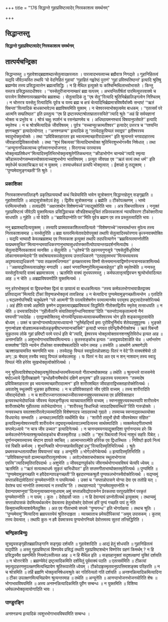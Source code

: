 +++
title = "176 सिद्धान्ते गुहाप्रविष्टत्वादेर् निरवकाशत्व समर्थनम्"

+++


## सिद्धान्तस्तु

**सिद्धान्ते गुहाप्रविष्टत्वादेर् निरवकाशत्व समर्थनम्**

## **तात्पर्यचन्द्रिका**

सिद्धान्तस्तु ॥ गुहावेशाद्ब्रह्मशब्दात्सेतुत्वादक्षरत्वतः । पारत्वादभयत्वाच्च ब्रह्मैवात्र निगद्यते ॥ गुहानिहितत्वं यद्यपि जीवेऽप्यस्ति तथापि ‘यो वेदनिहितं गुहायां’ ‘गुहाहितं गह्वरेष्ठं पुराणं’ ‘गुहां प्रविश्यतिष्ठन्तं’ इत्यादि श्रुतिषु ब्रह्मण्येव तस्य प्रसिद्धत्वात्तेन ब्रह्मत्वसिद्धिः । न हि मैथिल इत्युक्ते यः कश्चिन्मिथिलाभवोभासते । किन्तु यस्तत्र प्रसिद्धस्तदधीश्वरः । ‘‘यस्सेतुरीजानानामक्षरं ब्रह्म यत्परम् । अभयन्तितीर्षतां पारमित्युत्तरवाक्ये च पारत्वेन विशेषणात्परब्रह्मण्येव ब्रह्मशब्दः । सेतुत्वादिकं तु ‘‘एष सेतु’’रित्यादि श्रुतिभिर्ब्रह्मलिङ्गत्वेन निश्चितम् । न चोत्तरत्र यस्सेतु रित्यादिभिः पूर्वत्र च यस्य ब्रह्म च क्षत्रं चेत्यादिभिर्ब्रह्ममात्रविषयैर्वाक्यैः सन्दष्टं ‘‘ऋतं पिबन्ता’’वित्यादिकं बाधकाभावेऽप्य ब्रह्मविषयमिति युक्तम् । न चेश्वरस्याभोक्तृत्वमेव बाधकम् । ‘‘एतत्सर्वं परे आत्मनि सम्प्रतिष्ठत’’ इति प्रस्तुत्य ‘‘एष हि द्रष्टास्पष्टाश्रोताघ्रातारसयिते’’त्यादि श्रुतेः ‘‘अहं हि सर्वयज्ञानां भोक्ता च प्रभुरेव च । श्रोत्रं चक्षुः स्पर्शनं च रसनंघ्राणमेव च । अधिष्ठायमनश्चायं विषयानुपसेवते’’ इत्यादि स्मृतेश्च । न च श्रोत्रमित्यादिकं जीवविषयम् । पूर्वत्र ‘‘यच्चाप्युत्क्रामतीश्वर’’ इत्यादेर् उत्तरत्र च ‘‘पश्यन्ति ज्ञानचक्षुष’’ इत्यादेरयोगात् । ‘‘अनश्नन्नन्य’’ इत्यादिकं तु ‘‘तस्येदाहुःपिप्पलं स्वाद्वग्र’’ इतीश्वरस्य स्वादुभोक्तृत्वोक्तेः । तथा ‘‘प्रविविक्ताहारतर इव भवत्यस्माच्छारीरादात्मन’’ इति श्रुत्यन्तरे भगवदाहारस्य जीवाहाराद्विविक्तत्वोक्तेः । तथा ‘‘शुभं पिबत्यसा’’वित्यादिभाष्योक्त श्रुतिभिरशुभभोगस्यैव निषेधात् । तथा ‘‘अन्यूनानधिकत्वाच्च पूर्णस्वानन्दभोजनात् । विरागाच्च परस्यास्य भोक्तृत्वप्रतिषेधन’’मित्यादिस्मृतिभिरभोक्तृत्वश्रुतेर्गतिकथनात् ‘‘क्रीडाभोगोन चान्यथे’’त्यादि स्मृत्या क्रीडारूपभोगसम्भवस्योक्तत्वाच्चाशुभभोगा भावविषयम् । प्रत्युत जीवपक्ष एव ‘‘ऋतं सत्यं तथा धर्म’’ इति स्मृतेर्धर्म फलवाचिऋत पदं न युक्तम् । तस्याधर्मफलं प्रत्यपि भोक्तृत्वात् । ईशपक्षे तु तद्युक्तम् । ‘‘पुण्यमेवामुङ्गच्छती’’ति श्रुतेः ।

### **प्रकाशिका**

निरवकाशभगवल्लिङ्गैः प्रकृतिप्रत्ययार्थौ कथं चिन्नेयाविति भावेन सूत्रोक्तान् सिद्धान्तहेतून् सङ्गृह्णाति ॥ गुहावेशादिति ॥ आद्यसूत्रोक्तोऽयं हेतुः । द्वितीय सूत्रोक्तानाह ॥ ब्रह्मेति ॥ टीकोपलक्षणम् । भाष्ये परमित्यन्तोक्तेः । तत्वप्रदीपे ‘‘अक्षरशब्देन विशेषणाच्चे’’त्याद्युक्तेरिति भावः । अत्र पिबन्तावित्यत्र । ननूक्तं गुहाप्रविष्टत्वं जीवेऽपि युक्तमित्यतः प्रसिद्धिवाचक सौत्रहिशब्दसूचितं तन्निरवकाशत्वं न्यायविवरण टीकोक्तरीत्या साधयति ॥ गुहेति ॥ यो वेदेति ॥ ‘‘ब्रह्मविदाप्नोति पर’’मिति पूर्वत्र ब्रह्मण एव तत्र प्रस्तुतत्वादिति भावः ।

ननु ब्रह्मशब्दादित्ययुक्तम् । तस्यापि प्राक्सावकाशितत्वादित्यतो ‘‘विशेषणाच्चे’’त्यस्यार्थान्तर मुपेत्य तस्य निरवकाशत्वमाह ॥ यस्सेतुरिति ॥ ब्रह्म यत्परमित्येतावदेवोपयुक्तं तथापि सेतुत्वादिस्फोरणाय कृत्स्नवाक्योक्तिः । यद्यपि भाष्यादौ केवलब्रह्मशब्द एव निरवकाश इत्युक्तं तथापि तदपरित्यागेन ‘‘ब्रह्मवित्परमाप्नोतीति यत्प्रथमसूचित’’मित्यानन्दमयाधिकरणानुभाष्यसुधयोरुक्तरीत्योपायान्तरप्रदर्शनमित्यदोषः । सेतुत्वादेर्निरवकाशत्वं व्यनक्ति ॥ सेतुत्वेति ॥ ‘‘धृतेश्चे’’ति दहरनयगुणसूत्रे ‘‘एषसेतुर्विधृतिरेषां लोकानामसम्भेदाये’’ति सर्वाश्रयत्वरूपसेतुत्वस्य उत्तराधिकरणे ‘‘एतदमृतमभय’’मित्यभयत्वस्य अदृश्यत्वाद्यधिकरणे ‘‘यया तदक्षरमधिगम्यत’’ इत्यक्षरत्वस्य विष्णौ सेत्स्यमानत्वाद्विष्णोरन्यत्रानवकाशमित्यर्थः । ‘‘अक्षयाद्रतिरूपत्वादक्षेषुर मणादपि । अक्षरं भगवान्विष्णुरोमित्युच्चत्वहेतुत’’ इति स्मृतेश्चेति ॥ नन्वस्तु यस्सेतुरित्यादि वाक्यं ब्रह्ममात्रपरम् । ऋतमिति वाक्यं तूभयपरमस्तु । कर्मफलात्तृत्वद्विवचन श्रुत्योर्भावादित्यत आह ॥ न चेति ॥ अब्रह्मविषयमपीति युक्तमित्यर्थः ।

ननु हरेरभोक्तृत्वं वा द्विवचनोक्त द्वित्वं वा छायात्वं वा बाधकमित्यतः ‘‘तस्य कर्मफलभोगाभावान्नैतद्वाक्य प्रतिपाद्यत्व’’मित्यादि टीकां विवृण्वन्नभोक्तृत्वं तावन्निराह ॥ न चेत्यादिना पुण्यमेवामुङ्गच्छतीत्यन्तेन ॥ एतदिति ॥ षट्प्रश्नोपनिषदि चतुर्थप्रश्ने ‘‘परे आत्मनी’’ति परत्वविशेषणेन परमात्मानमेव परामृश्य द्रष्टृत्वादेरुक्तेरित्यर्थः । अहं हीति वाक्ये अहमिति कृष्णेन प्रयुक्तत्वाद्ब्रह्मविषयत्वं सिद्धमिति गीतोक्तद्वितीय स्मृतेस् तत्साधयति ॥ न चेति ॥ उभयत्रादिपदेन ‘‘गृहीत्वैतानि संयातिवायुर्गन्धानिवाशया’’दिति ‘‘यतन्तोऽप्यकृतात्मानो नैनं पश्यन्ती’’त्यादेर्ग्रहः । एतद्वाक्योक्तिस्तु भोगस्येन्द्रियसाध्यत्वात्कथमीश्वरस्य भोग इति शङ्काव्युदासायेति बोध्यम् । उक्तं च छान्दोग्यभाष्येऽष्टमाध्यायान्ते ‘‘भूतैर्महद्भिर्य इमाः पुरोविभुर्निर्माय शेतेयदमूषुपूरुषः । भुङ्क्ते गुणान्षोडश षोडशात्मकस्सोलङ्कृषीष्टभगवान्वचांसिमे’’ इत्यादौ भगवत एवेन्द्रियैर्भोगोक्तेश्च । ऋतं पिबन्तौ सुकृतस्य लोके गुहां प्रविष्टौ परमे परार्ध इति चे’’त्यादि, ईश्वरस्य भोक्तृत्वोक्तावनशनश्रुतिविरोध इत्यत आह ॥ अनश्नन्निति ॥ अशुभभोगाभावविषयमित्यन्वयः। कुतस्सङ्कोच इत्यतः ‘‘असद्व्यपदेशान्नेति चेन्न । धर्मान्तरेण वाक्यशेषा’’दिति न्यायेन टीकोक्त वाक्यशेषबलादिति भावेन तमाह ॥ तस्येति ॥ आथर्वणे अश्रवणेऽपि ऋक्शाखायामस्ति श्रवणमिति भावः । तस्येदाहुः पिप्पलं स्वाद्वग्रेतन्नोन्नशद्यः पितरं न वेदे’’ति वाक्यशेषेयो ऽग्रे अग््य्रः श्रेष्ठस् तस्यैव स्वादु पिप्पलं कर्मफलमाहुः । यः पितरं न वेद अत एव न शन् नाशवान् तस्य स्वादु पिप्पलं नेति हरेरेव सुखभोक्तृत्वोक्तेरित्यर्थः ।

ननु श्रुतित्वाविशेषाद्भोक्तृत्वश्रुतेरेवार्थान्तरमस्त्वित्यतो गीताभाष्योक्तमाह ॥ तथेति ॥ श्रुत्यन्तरे वाजसनेये षष्ठेऽध्याये द्वितीयब्राह्मणे ‘‘इन्धोहवैनामैषयोयं दक्षिणे क्षन्पुरुष’’ इति प्रकृतस्य परमात्मनः ‘‘तस्मादेष प्रविविक्ताहारतर इव भवत्यस्माच्छारीरादात्मन’’ इति शारीरशब्दित जीवाहाराद्विभक्ताहारोक्तेरित्यर्थः । अवतारेषु स्थूलमपि भुङ्क्त इतीवशब्दः । न च प्रविविक्ताहारो जीव एवेति वाच्यम् । तस्य शारीरादिति जीवाद्भेदोक्तेः । न च शारीराज्जागरावस्थाज्जीवात्स्वप्नसुषुप्त्यवस्थस्स एव प्रविविक्ताहार इत्यवस्थाभेदोपाधिकं जीवस्य भेदमङ्गीकृत्य व्याख्यायतामिति वाच्यम् । स्वप्नसुषुप्त्यवस्थस्यापि शारीरत्वेन शारीरशब्देनैव गृहीततया ततोभेदायोगात् । ‘‘शारीरस्तु त्रिधाभिन्नो जाग्रदादिष्ववस्थिते’’रिति गारुडोक्तेः । नन्ववस्थात्र यवतश्शारीरत्वेऽप्यस्मादिति विशेषणादत्र जाग्रदवस्थो गृह्यते । तस्माच्च स्वप्नाद्यवस्थस्योक्त विधयाभेदः सम्भवति । अन्यथाऽस्मादिति व्यर्थमिति चेन्न । ‘‘शारीरौ तावुभौ ज्ञेयौ जीवश्चेश्वर संज्ञित’’ इत्यादिस्मृत्येश्वरस्यापि शारीरत्वेन तद्व्यावृत्त्यर्थतयाऽस्मादित्यस्य सार्थक्यादिति । व्यक्तमेतद्गीताभाष्ये सप्तमेऽध्याये ‘‘न चात्र जीव उच्यत’’ इत्यादिनेत्यर्थः । न चानन्दमयनयाद्युक्तदिशा पूर्णानन्दस्य हरेः किं कर्मफलभोगेनेत्यतश्श्रुत्यर्थसङ्कोच बीजस्मृतीराह ॥ तथेति ॥ ‘‘शुभं पिबत्यसौ नित्यं नाशुभं सहरिः पिबेत् । पूर्णानन्दमयस्यास्य चेष्टान ज्ञायते क्वचित् । आत्मान्तरात्मेति हरिरेक एव द्विधास्थितः । निविष्टो हृदये नित्यं रसं पिबति कर्मजम् । शुभान्पिबति भोगान्सछायेवविदुषां प्रभु’’रित्यादिस्मृतिभिरित्यर्थः । श्रुतेः प्रथमस्कन्धतात्पर्योक्त विषयान्तरं चाह ॥ अन्यूनेति ॥ भोगेऽभोगेचेत्यर्थः ॥ इत्यादिस्मृतिभिरिति ॥ ‘‘प्रविविक्तभुग्यतो ह्यस्माच्छारीरात्पुरुषोत्तमः । अतोऽभोक्ताचभोक्ताच स्थूलाभोगात्स एवत्वि’’त्यादिस्मृतिरादिपदार्थः ॥ अशुभेति ॥ जीववद्रागपूर्वकोप जीवनार्थभोगाभावविषयं चेत्यपि ध्येयम् ॥ ऋतमिति ॥ ‘‘ऋतं सत्यतथाधर्मः सुकृतं चाभिधीयत’’ इति सप्तमगीताभाष्योक्तस्मृतेरित्यर्थः ॥ पुण्यमिति ॥ ‘‘पुण्यमेवामुङ्गच्छति न हवैदेवान्पापङ्गच्छती’’ति बृहदारण्यकश्रुतौ पुण्यफलभोगस्यैवोक्तेरित्यर्थः । यद्यप्यमुं सप्तान्नविद्यावेदितारं पुण्यमेवाप्नोति न पापमित्यर्थः । उक्तं च ‘‘सप्तान्नोपासने योग्या देवा एव ततोहि यत् । देवांश्च पापं नाप्नोति तस्मात्पापं न तस्यत्वि’’ति । तथाज्ञानपादे ‘‘पुण्यमेवामुमाप्नोति न देवान्पापमाप्नुया’’दित्यनुव्याख्यानसुधायाम् अमुं सप्तान्नविद्योपासनेन प्रेरकतया परपुरप्रवेशिनं परकृतं पुण्यमेवाप्नोति । न पापम् । कुतः । देवोह्यसौ जातः । न हि देवान्पापं प्राप्नोतीत्यर्थ इत्युक्तम् । तथाप्यमुं सप्तान्नोपासकं देवमित्यर्थकत्वेन देवत्वस्य हेतुत्वोक्तेर् देवोत्तमं हरिं पुण्यं गच्छति पापं तु नेति किमुवाच्यमित्याशयेनैतदुक्तिः । अत एव गीताभाष्ये सप्तमे ‘‘पुण्यगन्ध’’ इति भोगापेक्षया । तथाच श्रुतिः । ‘‘पुण्यमेवामु’’मित्यादिना ब्रह्मपरतयेयं श्रुतिरुदाहृता । व्याख्याताच प्रमेयदीपिकायां ‘‘अमुम् उपासकम् । कुतस् तस्य देवत्वात् । तथापि कुतः न हवै देवमात्रस्य पुण्यभोगनियमे देवोत्तमस्य सुतरां तत्सिद्धिरिति ।

### **चन्द्रिकाबिन्दुः**

सूत्रद्वयसङ्गृहीतब्रह्मलिङ्गानि सङ्गृह्य दर्शयति ॥ गुहावेशादिति ॥ आद्यं हेतुं शोधयति ॥ गुहानिहितत्वं यद्यपीति ॥ अस्तु गुहाप्रविष्टत्वं विष्णावेव प्रसिद्धं तथापि गुहाप्रविष्टशब्देन विष्णोरेव ग्रहणं किमर्थम् ? न हि प्रसिद्धस्यैव ग्रहणमिति नियमोऽस्तीत्यत आह ॥ न हि मैथिल इति ॥ सङ्ग्रहानुक्तां सदृशलक्षणां युक्तिं दर्शयति ॥ न चोत्तरत्रेति । ब्रह्मण्येवेदं द्रष्टृत्वादिकमिति दर्शयितुं पूर्ववाक्यं पठति ॥ एतत्सर्वमिति ॥ टीकायां स्मृत्युदाहरणमुपलक्षणमित्यभिप्रायेण श्रुतिरूपात्तेति ध्येयम् । टीकोदाहृस्मृतावनुपपत्तिमाशङ्क्य परिहरति ॥ न च श्रोत्रमिति ॥ तर्हि ब्रह्मणि भोक्तृत्वनिषेधत्वश्रुतेः का गतिरित्यतो गतिं दर्शयति ॥ अनश्नन्नित्यादिकमित्यादिना ॥ टीका उपलक्षणमित्यभिप्रायेण श्रुत्यन्तरमाह ॥ तथेति ॥ अन्यूनेति ॥ आनन्दाभोजनभोजनयोरिति शेषः ॥ भोगाभावविषयमिति ॥ अस्य अनश्नन्नित्यादिकमिति पूर्वेण सम्बन्धः ॥ न युक्तमिति ॥ विशिष्य धर्मफलभोक्तृत्वायोगादिति भावः ।

### **पाण्डुरङ्गि**

अनश्नन्नन्य इत्यादिकं त्वशुभभोगाभावविषयमिति सम्बन्धः ।

